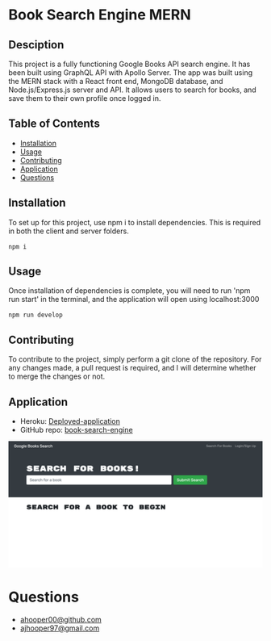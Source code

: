# Book Search Engine MERN
## Desciption 
This project is a fully functioning Google Books API search engine. It has been built using GraphQL API with Apollo Server. The app was built using the MERN stack with a React front end, MongoDB database, and Node.js/Express.js server and API. It allows users to search for books, and save them to their own profile once logged in. 
## Table of Contents
* [Installation](#Installation)
* [Usage](#Usage)
* [Contributing](#Contributing)
* [Application](#Application)
* [Questions](#Questions)
## Installation
To set up for this project, use npm i to install dependencies. This is required in both the client and server folders.
```
npm i
```
## Usage
Once installation of dependencies is complete, you will need to run 'npm run start' in the terminal, and the application will open using localhost:3000
```
npm run develop
```
## Contributing
To contribute to the project, simply perform a git clone of the repository. For any changes made, a pull request is required, and I will determine whether to merge the changes or not.
## Application
- Heroku: [Deployed-application](https://book-search-engine-ah.herokuapp.com/)
- GitHub repo: [book-search-engine](https://github.com/ahooper00/book-search-engine-MERN)

![screenshot](Assets/screenshot.png)

# Questions
- ahooper00@github.com
- ajhooper97@gmail.com